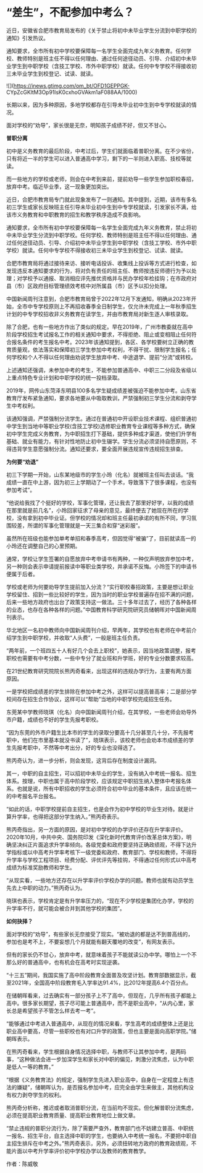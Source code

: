 # “差生”，不配参加中考么？

近日，安徽省合肥市教育局发布的《关于禁止将初中未毕业学生分流到中职学校的通知》引发热议。

通知要求，全市所有初中学校要保障每一名学生全面完成九年义务教育。任何学校、教师特别是班主任不得以任何理由、通过任何途径动员、引导、介绍初中未毕业学生到中职学校（含技工学校、市外中职学校）就读。任何中专学校不得接收初三未毕业学生到校登记、试读、就读。

![](https://inews.gtimg.com/om_bt/OFD1GEPPGK-
CYpZcGKltM3Op91lsK0cxhoGVAkm1aF088AA/1000)

长期以来，因为多种原因，多地学校都存在引导未毕业初中生到中专学校就读的情况。

面对学校的“劝导”，家长很是无奈，明知孩子成绩不好，但又不甘心。

**普职分离**

初中是义务教育的最后阶段，中考过后，学生们就面临着普职分离。在不少省份，只有将近一半的学生可以进入普通高中学习，剩下的一半则进入职高、技校等就读。

而一些地方的学校或老师，则会在中考到来前，提前劝导一些学生参加职校春招，放弃中考。临近毕业季，这一现象更加突出。

近日，合肥市教育局专门就此现象发布了一则通知。其中提到，近期，该市有多名初三学生或家长反映班主任引导未毕业初中生到中专学校就读，引发家长不满，给该市义务教育和中职教育的招生和教学秩序造成不良影响。

通知要求，全市所有初中学校要保障每一名学生全面完成九年义务教育，禁止将初中未毕业学生分流到中职学校。任何学校、教师特别是班主任不得以任何理由、通过任何途径动员、引导、介绍初中未毕业学生到中职学校（含技工学校、市外中职学校）就读。任何中专学校不得接收初三未毕业学生到校登记、试读、就读。

合肥市教育局将通过接待来访、接听电话投诉、收集线上投诉等方式进行检查，如发现违反本通知要求的行为，将对负有责任的班主任、教师按违反师德行为予以处理；对学校予以通报、取消相应评先推优资格并与民办学校年检挂钩；在市政府对县（市）区政府目标管理绩效考核中对所属县（市）区予以扣分处理。

中国新闻周刊注意到，合肥市教育局曾于2022年12月下发通知，明确从2023年开始，全市中专学校原则上不再招收春季全日制学生，仅允许未完成上一年秋季招生计划的中专学校招收非义务教育在读学生，并由市教育局对新生逐人审核录取。

除了合肥，也有一些地方作出了类似的规定。早在2019年，广州市教委就在高中阶段学校招生考试报名工作的相关通知中要求，不得拒绝、阻止或变相阻止任何符合报名条件的考生报名中考。2023年该通知提到，各区、各学校要树立正确的教育质量观，依法落实和保障初三学生参加中考权利，不得干扰、限制学生报名；任何学校和个人不得以任何理由劝说学生放弃中考、中途退学、提前“分流”或转校。

上述通知还强调，未参加中考的考生，不能参加普通高中、中职三二分段及省级以上重点特色专业计划和中职学校的统一投档录取。

2019年，网传山东菏泽东明县100多名学生疑成绩差被强迫不能参加中考。山东省教育厅发布紧急通知，要求各地要从中吸取教训，严禁强制初三学生分流和剥夺学生中考权利。

该通知强调，严禁强制分流学生。通过在普通初中开设职业技术课程、组织普通初中学生到当地中等职业学校(含技工学校)选修职业教育专业课程等多种方式，确保初中学生完成义务教育，为中职招生打下基础，提供多种成才渠道，使他们升学有基础、就业有能力，有针对性地防止初中生辍学。学生分流必须坚持自愿原则，不得违背学生意愿强制分流。通知还要求，要全面开展违规宣传违规招生排查。

**为何要“劝退”**

初三下学期一开始，山东某地级市的学生小玲（化名）就被班主任叫去谈话。“我成绩一直在中上游，因为初三上学期动了一个手术，导致落下了很多课程，也没有参加考试”。

“他说给我找了个挺好的学校，军事化管理，还让我去了那里好好学，以我的成绩在那里就是前几名”，小玲回家征求了母亲的意见，最终便去了她现在所在的学校，没有拿到初中毕业证。但学校的情况却和班主任最初承诺的有所不同，学习氛围较差，所谓的军事化管理就是一天三集合和穿“迷彩服”。

虽然所在班级也能参加单考单招和春季高考，但因觉得“被骗”了，目前就读高一的小玲还在调整自己的心里预期。

通常，学校让学生签署的自愿放弃中考申请书有两种，一种仅声明放弃参加中考，另一种则会表示申请提前报读中等职业类学校，并承诺不反悔。小玲签下的申请书便属于后者。

学校或老师为何要劝导学生提前加入分流？“实行职校春招政策，主要是想让职业学校留住、招到一些比较好的学生，因为当时的职业学校普遍存在招不满的问题，后来一些地方政府也出台了政策支持这一做法。三十多年过去了，经历了各种各样的业态，也存在各种各样的问题。”中国教育科学研究院研究员储朝晖对中国新闻周刊表示。

华北地区一名初中教师向中国新闻周刊介绍，早两年，其学校也有老师在中考前介绍学生到中职学校，并收取“人头费”，一般是班主任负责。

“两年前，一个班四五十人有好几个会去上职校”，她表示，因当地政策调整，报考职校也需要有中考分数，一些中专分了就业班和升学班，好的专业分数要求较高。

在21世纪教育研究院院长熊丙奇看来，出现这样的违规办学行为，主要有两方面原因。

一是学校把成绩差的学生排除在参加中考之外，这样可以提高普高率；二是部分学校间存在招生合作协议，这样可以“帮助”当地的中职学校完成招生任务。

东莞某中学教师晓琪（化名）向中国新闻周刊介绍，在其学校，一些老师会劝导外市户籍，成绩也不好的学生先报考职校。

“因为东莞的外市户籍生比本市的学生的录取分要高十几分甚至几十分，不先报考职中，他们在市里基本就没书读了”，晓琪表示，该校老师也会劝本市成绩差的学生先报考职中，不然等中考出分，好的专业也没得选了。

熊丙奇认为，进一步分析，则会发现，这背后存在制度设计漏洞。

其一，中职的自主招生，可以招初中未毕业的学生，没有纳入中考统一报名、招生体系。按理，中职也属于高中阶段学校，应该规定中职招生纳入整体中考报名体系。也就是说，所有中职招收的学生必须符合初中毕业的基本条件，且应该在统一的中考报名平台报名。

“如此的话，中职学校提前自主招生，也是会作为初中学校的毕业生对待。就是计算升学率，也得把这部分学生纳入。”熊丙奇表示。

熊丙奇指出，另一方面的原因，是对初中学校的办学评价还存在升学率评价。2020年10月，中共中央、国务院印发《深化新时代教育评价改革总体方案》，明确坚决纠正片面追求升学率倾向。各级党委和政府要坚持正确政绩观，不得下达升学指标或以中高考升学率考核下一级党委和政府、教育部门、学校和教师，不得将升学率与学校工程项目、经费分配、评优评先等挂钩，不得通过任何形式以中高考成绩为标准奖励教师和学生。

“从现实看，一些地方还存在以升学率评价学校办学的问题。教师也就有动员学生先去上中职的动力。”熊丙奇认为。

晓琪也表示，学校肯定是有升学率压力的，“现在不少学校是集团化办学，学校的升学率不行，就可能会被合并到其他学校的集团”。

**如何抉择？**

面对学校的“劝导”，有些家长无奈接受了现实。“被劝退的都是达不到普高线的，参加也是考不上，不要妄想几个月就能有翻天覆地的改变”，有网友表示。

但有的家长仍不甘心，放弃中考，就意味着孩子不能就读公办中学。哪怕上一个不那么好的普通高中，也有机会在高考时实现逆袭。

“十三五”期间，我国实施了高中阶段教育全面普及攻坚计划。教育部数据显示，截至2021年，全国高中阶段教育毛入学率达91.4%，比2012年提高6.4个百分点。

在储朝晖看来，过去确实有一部分孩子上不了高中，但现在，几乎所有孩子都能上高中。很多家长期望，孩子尽可能上普通高中，而不是职业高中，“从内心里，家长总是希望孩子不管怎么样去考一考”。

“能够通过中考进入普通高中，从现在的情况来看，学生高考的成绩整体上还是比职业高中要高，尽管一些职校也有对口升学的政策，但也主要是面向高职学院。”储朝晖表示。

在熊丙奇看来，学生根据自身情况选择中职，与教师不让其参加中考，是两码事，“这种做法会进一步加深学生和家长对中职的偏见，刺激分流焦虑，认为中职是低人一等的教育。”

“根据《义务教育法》的规定，强制学生先进入职业高中，自身在一定程度上有违法的嫌疑”，储朝晖认为，是否报名参加中考，应完全由学生来做主，其他机构没有权力剥夺学生的权利。

熊丙奇分析称，推迟或者取消普职分流，在当前均不现实。但化解普职分流焦虑，必须在提高职业教育质量、提高职业教育地位上做文章。

“禁止违规的普职分流行为，除了需要严查外，教育部门也不妨建立普高、中职统一报名、招生平台，自主选择中职的学生，也要纳入中考统一报名，不要把中职自主招生排斥在中考之外。”熊丙奇表示，另外，必须扭转地方政府的教育政绩观，不能片面以中考升学率评价初中学校办学以及教师的教育教学。

作者：陈威敬

